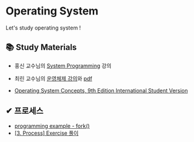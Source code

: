 
# Operating System 

Let's study operating system !

## 📚 Study Materials

- 홍신 교수님의 [System Programming](https://sites.google.com/handong.edu/system-programming/unit-3-process/create-a-new-process-using-fork?authuser=0) 강의

- 최린 교수님의 [운영체제 강의](https://www.youtube.com/watch?v=6Q5Gb1fxNMk&list=PLZVSiZyXxX-gkpz6pzlRp0VhMbjF9NYN0&index=1)와 [pdf](http://www.kocw.or.kr/home/search/kemView.do?kemId=670109)

- [Operating System Concepts, 9th Edition International Student Version](https://www.wiley.com/en-gb/Operating+System+Concepts%2C+9th+Edition+International+Student+Version-p-9781118652794)


## ✔ 프로세스

- [programming example - fork()](https://github.com/yejineee/OperatingSystem/tree/master/03-Process/Fork)
- [[3. Process] Exercise 풀이](https://github.com/yejineee/OperatingSystem/blob/master/docs/%5B3.%20Process%5D%20Exercise%20%ED%92%80%EC%9D%B4.md)


